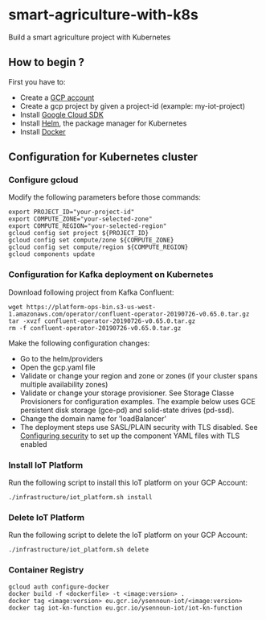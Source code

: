 # smart-agriculture-with-k8s

Build a smart agriculture project with Kubernetes

## How to begin ?

First you have to:

- Create a [GCP account](https://console.cloud.google.com/)
- Create a gcp project by given a project-id (example: my-iot-project)
- Install [Google Cloud SDK](https://cloud.google.com/sdk/docs/downloads-interactive)
- Install [Helm](https://helm.sh/docs/using_helm/#installing-helm), the package manager for Kubernetes
- Install [Docker](https://docs.docker.com/install/)

## Configuration for Kubernetes cluster

### Configure gcloud

Modify the following parameters before those commands:

    export PROJECT_ID="your-project-id"
    export COMPUTE_ZONE="your-selected-zone"
    export COMPUTE_REGION="your-selected-region"
    gcloud config set project ${PROJECT_ID}
    gcloud config set compute/zone ${COMPUTE_ZONE}
    gcloud config set compute/region ${COMPUTE_REGION}
    gcloud components update

### Configuration for Kafka deployment on Kubernetes

Download following project from Kafka Confluent:

    wget https://platform-ops-bin.s3-us-west-1.amazonaws.com/operator/confluent-operator-20190726-v0.65.0.tar.gz
    tar -xvzf confluent-operator-20190726-v0.65.0.tar.gz
    rm -f confluent-operator-20190726-v0.65.0.tar.gz

Make the following configuration changes:
- Go to the helm/providers
- Open the gcp.yaml file
- Validate or change your region and zone or zones (if your cluster spans multiple availability zones)
- Validate or change your storage provisioner. See Storage Classe Provisioners for configuration examples. The example below uses GCE persistent disk storage (gce-pd) and solid-state drives (pd-ssd).
- Change the domain name for 'loadBalancer'
- The deployment steps use SASL/PLAIN security with TLS disabled. See [Configuring security](https://docs.confluent.io/current/installation/operator/co-security.html#co-security)  to set up the component YAML files with TLS enabled


### Install IoT Platform

Run the following script to install this IoT platform on your GCP Account:

    ./infrastructure/iot_platform.sh install
    

### Delete IoT Platform

Run the following script to delete the IoT platform on your GCP Account:

    ./infrastructure/iot_platform.sh delete
    
    
    
### Container Registry

    gcloud auth configure-docker
    docker build -f <dockerfile> -t <image:version> .
    docker tag <image:version> eu.gcr.io/ysennoun-iot/<image:version>
    docker tag iot-kn-function eu.gcr.io/ysennoun-iot/iot-kn-function

